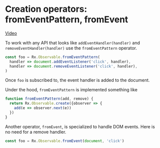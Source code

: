 # Creation operators: fromEventPattern, fromEvent
[Video](https://egghead.io/lessons/rxjs-creation-operators-fromeventpattern-fromevent)

To work with any API that looks like ``addEventHandler(handler)`` and ``removeEventHandler(handler)`` use the ``fromEventPattern`` operator.
```js
const foo = Rx.Observable.fromEventPattern(
  handler => document.addEventListener('click', handler),
  handler => document.removeEventListener('click', handler),
)
```
Once ``foo`` is subscribed to, the event handler is added to the document.

Under the hood, ``fromEventPattern`` is implemented something like
```js
function fromEventPattern(add, remove) {
  return Rx.Observable.create({observer => {
    add(e => observer.next(e))
  })
}
```

Another operator, ``fromEvent``, is specialized to handle DOM events. Here is no need for a remove handler.
```js
const foo = Rx.Observable.fromEvent(document, 'click')
```
